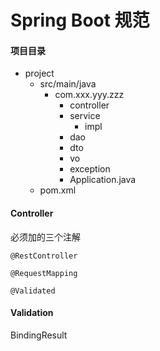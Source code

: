 # Spring Boot 规范

#### 

#### 项目目录

* project
  * src/main/java
    * com.xxx.yyy.zzz
      * controller
      * service
        * impl
      * dao
      * dto
      * vo
      * exception
      * Application.java
  * pom.xml

#### Controller

必须加的三个注解

`@RestController`

`@RequestMapping`

`@Validated`

#### Validation

BindingResult


